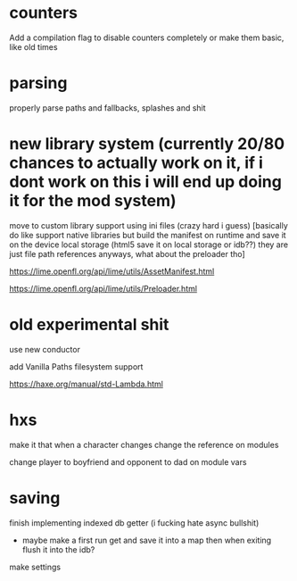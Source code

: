 
# counters

Add a compilation flag to disable counters completely or make them basic, like old times

# parsing

properly parse paths and fallbacks, splashes and shit

# new library system (currently 20/80 chances to actually work on it, if i dont work on this i will end up doing it for the mod system)

move to custom library support using ini files (crazy hard i guess) [basically do like support native libraries but build the manifest on runtime and save it on the device local storage (html5 save it on local storage or idb??) they are just file path references anyways, what about the preloader tho]

https://lime.openfl.org/api/lime/utils/AssetManifest.html

https://lime.openfl.org/api/lime/utils/Preloader.html

# old experimental shit

use new conductor

add Vanilla Paths filesystem support

https://haxe.org/manual/std-Lambda.html

# hxs

make it that when a character changes change the reference on modules

change player to boyfriend and opponent to dad on module vars

# saving

finish implementing indexed db getter (i fucking hate async bullshit)
- maybe make a first run get and save it into a map then when exiting flush it into the idb?

make settings